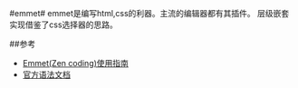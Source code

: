 #emmet#
emmet是编写html,css的利器。主流的编辑器都有其插件。
层级嵌套实现借鉴了css选择器的思路。

##参考
- [Emmet(Zen coding)使用指南][1]
- [官方语法文档][2]

[1]: http://www.landfancy.com/archives/emmet-zen-coding-tutorial/  "Emmet(Zen coding)使用指南"
[2]: http://docs.emmet.io/cheat-sheet/ "cheat-sheet"
